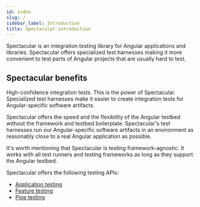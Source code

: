 ```yaml
---
id: index
slug: /
sidebar_label: Introduction
title: Spectacular introduction
---
```


Spectacular is an integration testing library for Angular applications and libraries. Spectacular offers specialized test harnesses making it more convenient to test parts of Angular projects that are usually hard to test.

## Spectacular benefits

High-confidence integration tests. This is the power of Spectacular. Specialized test harnesses make it easier to create integration tests for Angular-specific software artifacts.

Spectacular offers the speed and the flexibility of the Angular testbed without the framework and testbed boilerplate. Spectacular's test harnesses run our Angular-specific software artifacts in an environment as reasonably close to a real Angular application as possible.

It's worth mentioning that Spectacular is testing framework-agnostic. It works with all test runners and testing frameworks as long as they support the Angular testbed.

Spectacular offers the following testing APIs:

- [Application testing](./application-testing)
- [Feature testing](./feature-testing)
- [Pipe testing](./pipe-testing)
